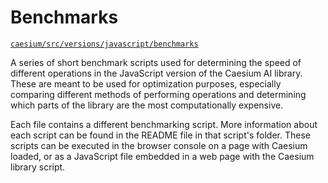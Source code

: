 # Benchmarks
[`caesium/src/versions/javascript/benchmarks`](https://github.com/generic-github-user/Caesium/tree/master/src/versions/javascript/benchmarks)

A series of short benchmark scripts used for determining the speed of different operations in the JavaScript version of the Caesium AI library. These are meant to be used for optimization purposes, especially comparing different methods of performing operations and determining which parts of the library are the most computationally expensive.

Each file contains a different benchmarking script. More information about each script can be found in the README file in that script's folder. These scripts can be executed in the browser console on a page with Caesium loaded, or as a JavaScript file embedded in a web page with the Caesium library script.
